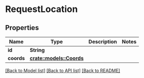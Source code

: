 # RequestLocation

## Properties

Name | Type | Description | Notes
------------ | ------------- | ------------- | -------------
**id** | **String** |  | 
**coords** | [**crate::models::Coords**](Coords.md) |  | 

[[Back to Model list]](../README.md#documentation-for-models) [[Back to API list]](../README.md#documentation-for-api-endpoints) [[Back to README]](../README.md)


